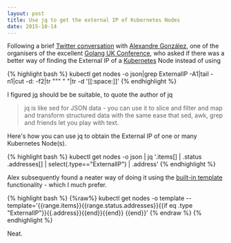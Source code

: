 ```yaml
---
layout: post
title: Use jq to get the external IP of Kubernetes Nodes
date: 2015-10-14
---
```


Following a brief [Twitter conversation][1] with [Alexandre González][2], one of the organisers of the excellent [Golang UK Conference][3], who asked if there was a better way of finding the External IP of a [Kubernetes][4] Node instead of using

{% highlight bash %}
    kubectl get nodes -o json|grep ExternalIP -A1|tail -n1|cut -d: -f2|tr "\"" " "|tr -d '[[:space:]]'
{% endhighlight %}

I figured [jq][5] should be be suitable, to quote the author of jq

> jq is like sed for JSON data - you can use it to slice and filter and map and transform structured data with the same ease that sed, awk, grep and friends let you play with text.

Here's how you can use jq to obtain the External IP of one or many Kubernetes Node(s).

{% highlight bash %}
    kubectl get nodes -o json | jq '.items[] | .status .addresses[] | select(.type=="ExternalIP") | .address' 
{% endhighlight %}

Alex subsequently found a neater way of doing it using the [built-in template][6] functionality - which I much prefer.

{% highlight bash %}
    {%raw%}
    kubectl get nodes -o template --template='{{range.items}}{{range.status.addresses}}{{if eq .type "ExternalIP"}}{{.address}}{{end}}{{end}} {{end}}' 
    {% endraw %}
{% endhighlight %}

Neat.

[1]: https://twitter.com/agonzalezro/status/654349270456369153
[2]: http://agonzalezro.github.io/pages/about.html
[3]: http://golanguk.com
[4]: http://kubernetes.io
[5]: https://stedolan.github.io/jq/
[6]: https://cloud.google.com/container-engine/docs/kubectl/get
